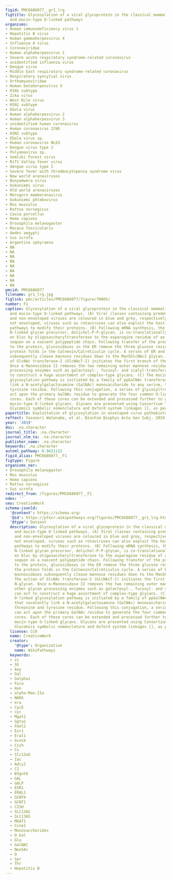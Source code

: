 ```yaml
---
figid: PMC6686077__gr1_lrg
figtitle: Glycosylation of a viral glycoprotein in the classical mammalian N-linked
  and mucin-type O-linked pathways
organisms:
- Human immunodeficiency virus 1
- Hepatitis B virus
- Human gammaherpesvirus 4
- Influenza A virus
- Coronaviridae
- Human alphaherpesvirus 1
- Severe acute respiratory syndrome-related coronavirus
- unidentified influenza virus
- Dengue virus
- Middle East respiratory syndrome-related coronavirus
- Respiratory syncytial virus
- Orthomyxoviridae
- Human betaherpesvirus 5
- H1N1 subtype
- Zika virus
- West Nile virus
- H5N1 subtype
- Ebola virus
- Human alphaherpesvirus 2
- Human alphaherpesvirus 3
- unidentified human coronavirus
- Human coronavirus 229E
- H3N2 subtype
- Ebola virus sp.
- Human coronavirus NL63
- Dengue virus type 2
- Polyomavirus sp.
- Semliki Forest virus
- Rift Valley fever virus
- dengue virus type I
- Severe fever with thrombocytopenia syndrome virus
- New world arenaviruses
- Bunyamwera virus
- Uukuniemi virus
- Old world arenaviruses
- Morogoro mammarenavirus
- Uukuniemi phlebovirus
- Mus musculus
- Rattus norvegicus
- Cavia porcellus
- Homo sapiens
- Drosophila melanogaster
- Macaca fascicularis
- Aedes aegypti
- Sus scrofa
- Argentina sphyraena
- NA
- NA
- NA
- NA
- NA
- NA
- NA
- NA
- NA
pmcid: PMC6686077
filename: gr1_lrg.jpg
figlink: pmc/articles/PMC6686077/figure/f0005/
number: F1
caption: Glycosylation of a viral glycoprotein in the classical mammalian N-linked
  and mucin-type O-linked pathways. (A) Viral classes containing predominantly enveloped
  and non-enveloped viruses are coloured in blue and grey, respectively. Although
  not enveloped, viruses such as rotaviruses can also exploit the host-glycosylation
  pathways to modify their proteins. (B) Following mRNA synthesis, the mature tri-glucosylated
  N-linked glycan precursor, dolichol-P-P-glycan, is co-translationally transferred
  en bloc by oligosaccharyltransferase to the asparagine residue of an Asn-X-Ser/Thr
  sequon on a nascent polypeptide chain. Following transfer of the precursor glycan
  to the protein, glucosidases in the ER remove the three glucose residues while the
  protein folds in the Calnexin/Calreticulin cycle. A series of ER and Golgi mannosidases
  subsequently cleave mannose residues down to the Man5GlcNAc2 glycan. The action
  of GlcNAc transferase-I (GlcNAcT-I) initiates the first branch of the N-glycan.
  Once α-Mannosidase II removes the two remaining outer mannose residues, other glycan
  processing enzymes such as galactosyl-, fucosyl- and sialyl-transferases, can act
  to construct a huge assortment of complex-type glycans. (C) The mucin-type O-linked
  glycosylation pathway is initiated by a family of ppGalNAc transferases that covalently
  link a N-acetylgalactosamine (GalNAc) monosaccharide to any serine, threonine and
  tyrosine residue. Following this conjugation, a series of glycosyltransferases can
  act upon the primary GalNAc residue to generate the four common O-linked glycan
  cores. Each of these cores can be extended and processed further to generate numerous
  mucin-type O-linked glycans. Glycans are presented using Consortium for Functional
  Glycomics symbolic nomenclature and Oxford system linkages [], as per the key.
papertitle: Exploitation of glycosylation in enveloped virus pathobiology.
reftext: Yasunori Watanabe, et al. Biochim Biophys Acta Gen Subj. 2019 Oct;1863(10):1480-1497.
year: '2019'
doi: .na.character
journal_title: .na.character
journal_nlm_ta: .na.character
publisher_name: .na.character
keywords: .na.character
automl_pathway: 0.9421112
figid_alias: PMC6686077__F1
figtype: Figure
organisms_ner:
- Drosophila melanogaster
- Mus musculus
- Homo sapiens
- Rattus norvegicus
- Sus scrofa
redirect_from: /figures/PMC6686077__F1
ndex: ''
seo: CreativeWork
schema-jsonld:
  '@context': https://schema.org/
  '@id': https://pfocr.wikipathways.org/figures/PMC6686077__gr1_lrg.html
  '@type': Dataset
  description: Glycosylation of a viral glycoprotein in the classical mammalian N-linked
    and mucin-type O-linked pathways. (A) Viral classes containing predominantly enveloped
    and non-enveloped viruses are coloured in blue and grey, respectively. Although
    not enveloped, viruses such as rotaviruses can also exploit the host-glycosylation
    pathways to modify their proteins. (B) Following mRNA synthesis, the mature tri-glucosylated
    N-linked glycan precursor, dolichol-P-P-glycan, is co-translationally transferred
    en bloc by oligosaccharyltransferase to the asparagine residue of an Asn-X-Ser/Thr
    sequon on a nascent polypeptide chain. Following transfer of the precursor glycan
    to the protein, glucosidases in the ER remove the three glucose residues while
    the protein folds in the Calnexin/Calreticulin cycle. A series of ER and Golgi
    mannosidases subsequently cleave mannose residues down to the Man5GlcNAc2 glycan.
    The action of GlcNAc transferase-I (GlcNAcT-I) initiates the first branch of the
    N-glycan. Once α-Mannosidase II removes the two remaining outer mannose residues,
    other glycan processing enzymes such as galactosyl-, fucosyl- and sialyl-transferases,
    can act to construct a huge assortment of complex-type glycans. (C) The mucin-type
    O-linked glycosylation pathway is initiated by a family of ppGalNAc transferases
    that covalently link a N-acetylgalactosamine (GalNAc) monosaccharide to any serine,
    threonine and tyrosine residue. Following this conjugation, a series of glycosyltransferases
    can act upon the primary GalNAc residue to generate the four common O-linked glycan
    cores. Each of these cores can be extended and processed further to generate numerous
    mucin-type O-linked glycans. Glycans are presented using Consortium for Functional
    Glycomics symbolic nomenclature and Oxford system linkages [], as per the key.
  license: CC0
  name: CreativeWork
  creator:
    '@type': Organization
    name: WikiPathways
  keywords:
  - vi
  - Sh
  - key
  - Gal
  - Galphai
  - Fuca
  - man
  - alpha-Man-IIa
  - NANS
  - era
  - CycE
  - cyc
  - Mgat1
  - Ggta1
  - Fmnl2
  - Esr1
  - Eral1
  - Gcnt4
  - Cish
  - Cs
  - Slc13a5
  - Iac
  - Adcy1
  - C2
  - B3gnt6
  - GAL
  - GALP
  - ESR1
  - ERAL1
  - GCNT4
  - GCNT1
  - CISH
  - SLC13A2
  - SLC13A5
  - MGAT1
  - Ccne1
  - Monosaccharides
  - O Gal
  - Glu
  - GalNAC
  - Neu5Ac
  - O
  - Ser
  - Thr
  - Hepatitis B
---
```

